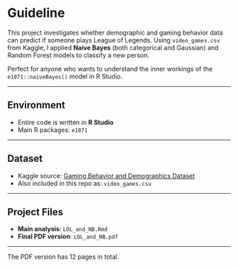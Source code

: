 # Guideline

This project investigates whether demographic and gaming behavior data can predict if someone plays League of Legends. Using `video_games.csv` from Kaggle, I applied **Naive Bayes** (both categorical and Gaussian) and Random Forest models to classify a new person.

Perfect for anyone who wants to understand the inner workings of the `e1071::naiveBayes()` model in R Studio.

---

## Environment

- Entire code is written in **R Studio**
- Main R packages: `e1071`

---

## Dataset

- Kaggle source: [Gaming Behavior and Demographics Dataset](https://www.kaggle.com/datasets/mzkjess/gaming-behavior-and-demographics-dataset)
- Also included in this repo as: `video_games.csv`

---

## Project Files

- **Main analysis**: `LOL_and_NB.Rmd`
- **Final PDF version**: `LOL_and_NB.pdf`

---

The PDF version has 12 pages in total.
